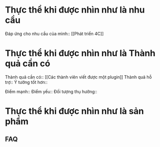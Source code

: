 # Thực thể khi được nhìn như là nhu cầu
Đáp ứng cho nhu cầu của mình:: [[Phát triển 4C]] 
# Thực thể khi được nhìn như là Thành quả cần có
Thành quả cần có:: [[Các thành viên viết được một plugin]]
Thành quả hỗ trợ::
Ý tưởng tốt hơn::

Điểm mạnh::
Điểm yếu::
Đối tượng thụ hưởng::

# Thực thể khi được nhìn như là sản phẩm
## FAQ
